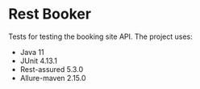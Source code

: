 # Rest Booker
Tests for testing the booking site API.
The project uses:
- Java 11
- JUnit 4.13.1
- Rest-assured 5.3.0
- Allure-maven 2.15.0
